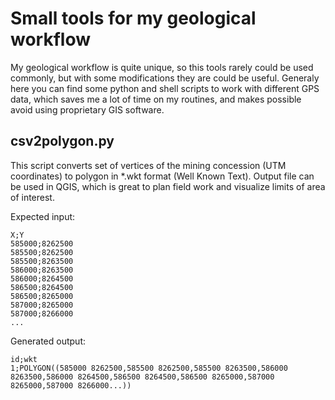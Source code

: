 # Small tools for my geological workflow

My geological workflow is quite unique, so this tools rarely could be used commonly, but with some modifications they are could be useful.
Generaly here you can find some python and shell scripts to work with different GPS data, which saves me a lot of time on my routines, and makes possible avoid using proprietary GIS software.

## csv2polygon.py
This script converts set of vertices of the mining concession (UTM coordinates) to polygon in *.wkt format (Well Known Text). Output file can be used in QGIS, which is great to plan field work and visualize limits of area of interest.

Expected input:
```
X;Y
585000;8262500
585500;8262500
585500;8263500
586000;8263500
586000;8264500
586500;8264500
586500;8265000
587000;8265000
587000;8266000
...
```

Generated output:
```
id;wkt
1;POLYGON((585000 8262500,585500 8262500,585500 8263500,586000 8263500,586000 8264500,586500 8264500,586500 8265000,587000 8265000,587000 8266000...))
```
